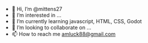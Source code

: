 - 👋 Hi, I’m @mittens27
- 👀 I’m interested in ...
- 🌱 I’m currently learning javascript, HTML, CSS, Godot
- 💞️ I’m looking to collaborate on ...
- 📫 How to reach me amluck88@gmail.com

<!---
mittens27/mittens27 is a ✨ special ✨ repository because its `README.md` (this file) appears on your GitHub profile.
You can click the Preview link to take a look at your changes.
--->
